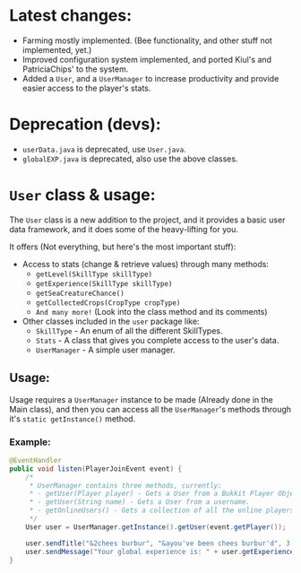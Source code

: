 # Latest changes:

- Farming mostly implemented. (Bee functionality, and other stuff not implemented, yet.)
- Improved configuration system implemented, and ported Kiul's and PatriciaChips' to the system.
- Added a ``User``, and a ``UserManager`` to increase productivity and provide easier access to the player's stats.

# Deprecation (devs):

- ``userData.java`` is deprecated, use ``User.java``.
- ``globalEXP.java`` is deprecated, also use the above classes.

# ``User`` class & usage:

The ``User`` class is a new addition to the project, and it provides a basic user data framework, and it does some of the heavy-lifting for you.

It offers (Not everything, but here's the most important stuff):

- Access to stats (change & retrieve values) through many methods:
  - ``getLevel(SkillType skillType)``
  - ``getExperience(SkillType skillType)``
  - ``getSeaCreatureChance()``
  - ``getCollectedCrops(CropType cropType)``
  - ``And many more!`` (Look into the class method and its comments)
- Other classes included in the ``user`` package like:
  - ``SkillType`` - An enum of all the different SkillTypes.
  - ``Stats`` - A class that gives you complete access to the user's data.
  - ``UserManager`` - A simple user manager.

## Usage:

Usage requires a ``UserManager`` instance to be made (Already done in the Main class), and then you can access all the ``UserManager``'s methods through it's ``static getInstance()`` method.

### Example:

```java
@EventHandler
public void listen(PlayerJoinEvent event) {
    /*
     * UserManager contains three methods, currently:
     * - getUser(Player player) - Gets a User from a Bukkit Player Object
     * - getUser(String name) - Gets a User from a username.
     * - getOnlineUsers() - Gets a collection of all the online players in-game.
     */ 
    User user = UserManager.getInstance().getUser(event.getPlayer());

    user.sendTitle("&2chees burbur", "&ayou've been chees burbur'd", 3 /* Makes it stay on screen for x seconds*/);
    user.sendMessage("Your global experience is: " + user.getExperience(SkillType.GLOBAL));
}
```